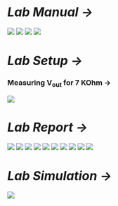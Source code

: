 # *Lab Manual →*

<img src="PNGs/LAB_03 - Loading Effect of Voltage Divider Circuit-1.png">
<img src="PNGs/LAB_03 - Loading Effect of Voltage Divider Circuit-2.png">
<img src="PNGs/LAB_03 - Loading Effect of Voltage Divider Circuit-3.png">
<img src="PNGs/LAB_03 - Loading Effect of Voltage Divider Circuit-4.png">

# *Lab Setup →*

### Measuring V<sub>out</sub> for 7 KOhm →
<img src="PNGs/Loading Effect of Voltage Divider Circuit.png">

# *Lab Report →*

<img src="PNGs/LAB_Report_03 - Loading Effect of Voltage Divider Circuit-01.png">
<img src="PNGs/LAB_Report_03 - Loading Effect of Voltage Divider Circuit-02.png">
<img src="PNGs/LAB_Report_03 - Loading Effect of Voltage Divider Circuit-03.png">
<img src="PNGs/LAB_Report_03 - Loading Effect of Voltage Divider Circuit-04.png">
<img src="PNGs/LAB_Report_03 - Loading Effect of Voltage Divider Circuit-05.png">
<img src="PNGs/LAB_Report_03 - Loading Effect of Voltage Divider Circuit-06.png">
<img src="PNGs/LAB_Report_03 - Loading Effect of Voltage Divider Circuit-07.png">
<img src="PNGs/LAB_Report_03 - Loading Effect of Voltage Divider Circuit-08.png">
<img src="PNGs/LAB_Report_03 - Loading Effect of Voltage Divider Circuit-09.png">
<img src="PNGs/LAB_Report_03 - Loading Effect of Voltage Divider Circuit-10.png">

# *Lab Simulation →*
<img src="PNGs/LAB_Simulation_03 - Loading Effect of Voltage Divider Circuit.png">
